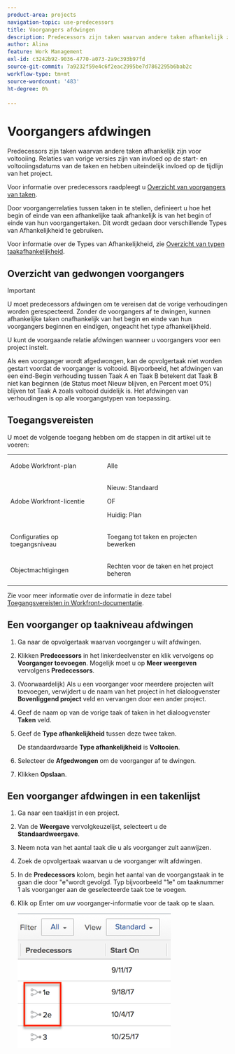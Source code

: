 ```yaml
---
product-area: projects
navigation-topic: use-predecessors
title: Voorgangers afdwingen
description: Predecessors zijn taken waarvan andere taken afhankelijk zijn voor voltooiing. Relaties van vorige versies zijn van invloed op de start- en voltooiingsdatums van de taken en hebben uiteindelijk invloed op de tijdlijn van het project.
author: Alina
feature: Work Management
exl-id: c3242b92-9036-4770-a073-2a9c393b97fd
source-git-commit: 7a9232f59e4c6f2eac2995be7d7862295b6bab2c
workflow-type: tm+mt
source-wordcount: '483'
ht-degree: 0%

---
```


# Voorgangers afdwingen

<!-- Audited: 2/2024 -->

Predecessors zijn taken waarvan andere taken afhankelijk zijn voor voltooiing. Relaties van vorige versies zijn van invloed op de start- en voltooiingsdatums van de taken en hebben uiteindelijk invloed op de tijdlijn van het project.

Voor informatie over predecessors raadpleegt u [Overzicht van voorgangers van taken](../../../manage-work/tasks/use-prdcssrs/predecessors-overview.md).

Door voorgangerrelaties tussen taken in te stellen, definieert u hoe het begin of einde van een afhankelijke taak afhankelijk is van het begin of einde van hun voorgangertaken. Dit wordt gedaan door verschillende Types van Afhankelijkheid te gebruiken.

Voor informatie over de Types van Afhankelijkheid, zie [Overzicht van typen taakafhankelijkheid](../../../manage-work/tasks/use-prdcssrs/task-dependency-types.md).

## Overzicht van gedwongen voorgangers

>[!IMPORTANT]
>
>U moet predecessors afdwingen om te vereisen dat de vorige verhoudingen worden gerespecteerd. Zonder de voorgangers af te dwingen, kunnen afhankelijke taken onafhankelijk van het begin en einde van hun voorgangers beginnen en eindigen, ongeacht het type afhankelijkheid.

U kunt de voorgaande relatie afdwingen wanneer u voorgangers voor een project instelt.

Als een voorganger wordt afgedwongen, kan de opvolgertaak niet worden gestart voordat de voorganger is voltooid. Bijvoorbeeld, het afdwingen van een eind-Begin verhouding tussen Taak A en Taak B betekent dat Taak B niet kan beginnen (de Status moet Nieuw blijven, en Percent moet 0%) blijven tot Taak A zoals voltooid duidelijk is. Het afdwingen van verhoudingen is op alle voorgangstypen van toepassing.

## Toegangsvereisten

U moet de volgende toegang hebben om de stappen in dit artikel uit te voeren:

<table style="table-layout:auto"> 
 <col> 
 <col> 
 <tbody> 
  <tr> 
   <td role="rowheader">Adobe Workfront-plan</td> 
   <td> <p>Alle</p> </td> 
  </tr> 
  <tr> 
   <td role="rowheader">Adobe Workfront-licentie</td> 
   <td>
      <p>Nieuw: Standaard</p> 
      <p>OF</p>
      <p>Huidig: Plan</p>
   </td> 
  </tr> 
  <tr> 
   <td role="rowheader">Configuraties op toegangsniveau</td> 
   <td> <p>Toegang tot taken en projecten bewerken</p> </td> 
  </tr> 
  <tr> 
   <td role="rowheader">Objectmachtigingen</td> 
   <td><p>Rechten voor de taken en het project beheren</p></td> 
  </tr> 
 </tbody> 
</table>

Zie voor meer informatie over de informatie in deze tabel [Toegangsvereisten in Workfront-documentatie](/help/quicksilver/administration-and-setup/add-users/access-levels-and-object-permissions/access-level-requirements-in-documentation.md).

## Een voorganger op taakniveau afdwingen

1. Ga naar de opvolgertaak waarvan voorganger u wilt afdwingen.
1. Klikken **Predecessors** in het linkerdeelvenster en klik vervolgens op **Voorganger toevoegen**. Mogelijk moet u op **Meer weergeven** vervolgens **Predecessors**.
1. (Voorwaardelijk) Als u een voorganger voor meerdere projecten wilt toevoegen, verwijdert u de naam van het project in het dialoogvenster **Bovenliggend project** veld en vervangen door een ander project.
1. Geef de naam op van de vorige taak of taken in het dialoogvenster **Taken** veld.
1. Geef de **Type afhankelijkheid** tussen deze twee taken.

   De standaardwaarde **Type afhankelijkheid** is **Voltooien**.

1. Selecteer de **Afgedwongen** om de voorganger af te dwingen.
1. Klikken **Opslaan**.

## Een voorganger afdwingen in een takenlijst

1. Ga naar een taaklijst in een project.
1. Van de **Weergave** vervolgkeuzelijst, selecteert u de **Standaardweergave**.

1. Neem nota van het aantal taak die u als voorganger zult aanwijzen.
1. Zoek de opvolgertaak waarvan u de voorganger wilt afdwingen.
1. In de **Predecessors** kolom, begin het aantal van de voorgangstaak in te gaan die door &quot;e&quot;wordt gevolgd. Typ bijvoorbeeld &quot;1e&quot; om taaknummer 1 als voorganger aan de geselecteerde taak toe te voegen.
1. Klik op Enter om uw voorganger-informatie voor de taak op te slaan.

   ![predecessor_required_in_list.png](assets/predecessor-enforced-in-list-350x308.png)
